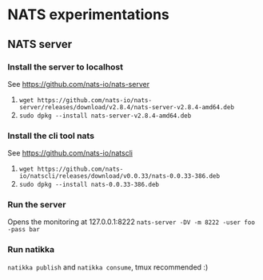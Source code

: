 # NATS experimentations

## NATS server

### Install the server to localhost
See https://github.com/nats-io/nats-server
1) `wget https://github.com/nats-io/nats-server/releases/download/v2.8.4/nats-server-v2.8.4-amd64.deb`
2) `sudo dpkg --install nats-server-v2.8.4-amd64.deb`

### Install the cli tool nats

See https://github.com/nats-io/natscli
1) `wget https://github.com/nats-io/natscli/releases/download/v0.0.33/nats-0.0.33-386.deb`
2) `sudo dpkg --install nats-0.0.33-386.deb`

### Run the server
Opens the monitoring at 127.0.0.1:8222
`nats-server -DV -m 8222 -user foo -pass bar`

### Run natikka
`natikka publish` and `natikka consume`, tmux recommended :)